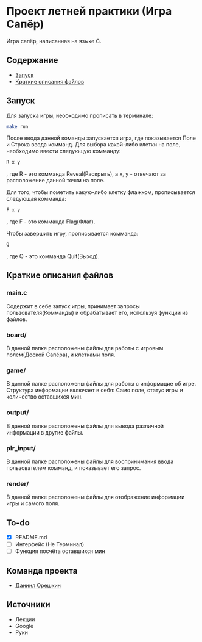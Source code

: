 # Проект летней практики (Игра Сапёр)
Игра сапёр, написанная на языке C.


## Содержание
- [Запуск](#запуск)
- [Краткие описания файлов](#краткие-описания-файлов)


## Запуск
Для запуска игры, необходимо прописать в терминале:
```sh
make run
```
После ввода данной команды запускается игра, где показывается Поле и Строка ввода комманд.
Для выбора какой-либо клетки на поле, необходимо ввести следующую комманду:

```sh
R x y
```
, где R - это комманда Reveal(Раскрыть), а x, y - отвечают за расположение данной точки на поле.

Для того, чтобы пометить какую-либо клетку флажком, прописывается следующая комманда:
```sh
F x y
```
, где F - это комманда Flag(Флаг).

Чтобы завершить игру, прописывается комманда:
```sh
Q
```
, где Q - это комманда Quit(Выход).

## Краткие описания файлов

### main.c
Содержит в себе запуск игры, принимает запросы пользователя(Комманды) и обрабатывает его, используя функции из файлов.

### board/
В данной папке расположены файлы для работы с игровым полем(Доской Сапёра), и клетками поля.

### game/
В данной папке расположены файлы для работы с информацие об игре. Структура информации включает в себя: Само поле, статус игры и количество оставшихся мин.

### output/
В данной папке расположены файлы для вывода различной информации в другие файлы.

### plr_input/
В данной папке расположены файлы для воспринимания ввода пользователем комманд, и показывает его запрос.

### render/
В данной папке расположены файлы для отображение информации игры и самого поля.

## To-do
- [x] README.md
- [ ] Интерфейс (Не Терминал)
- [ ] Функция посчёта оставшихся мин 

## Команда проекта
- [Даниил Орешкин](https://t.me/iko_tlgr)

## Источники
- Лекции
- Google
- Руки
